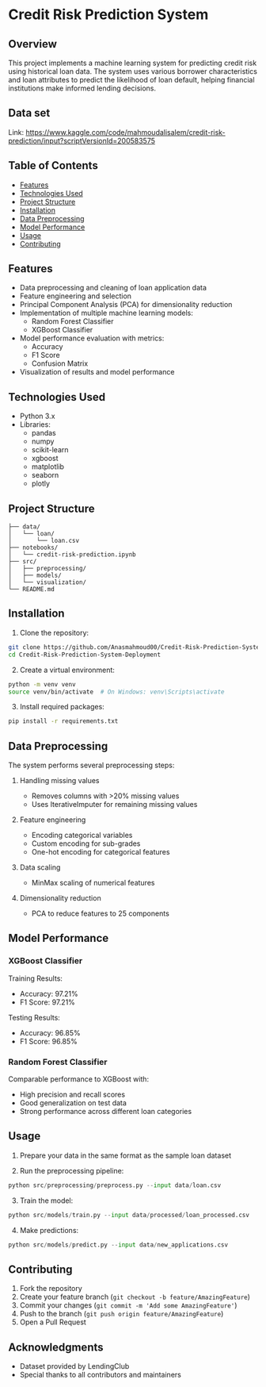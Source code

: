 

# Credit Risk Prediction System

## Overview
This project implements a machine learning system for predicting credit risk using historical loan data. The system uses various borrower characteristics and loan attributes to predict the likelihood of loan default, helping financial institutions make informed lending decisions.

## Data set
Link: https://www.kaggle.com/code/mahmoudalisalem/credit-risk-prediction/input?scriptVersionId=200583575
## Table of Contents
- [Features](#features)
- [Technologies Used](#technologies-used)
- [Project Structure](#project-structure)
- [Installation](#installation)
- [Data Preprocessing](#data-preprocessing)
- [Model Performance](#model-performance)
- [Usage](#usage)
- [Contributing](#contributing)

## Features
- Data preprocessing and cleaning of loan application data
- Feature engineering and selection
- Principal Component Analysis (PCA) for dimensionality reduction
- Implementation of multiple machine learning models:
  - Random Forest Classifier
  - XGBoost Classifier
- Model performance evaluation with metrics:
  - Accuracy
  - F1 Score
  - Confusion Matrix
- Visualization of results and model performance

## Technologies Used
- Python 3.x
- Libraries:
  - pandas
  - numpy
  - scikit-learn
  - xgboost
  - matplotlib
  - seaborn
  - plotly

## Project Structure
```
├── data/
│   └── loan/
│       └── loan.csv
├── notebooks/
│   └── credit-risk-prediction.ipynb
├── src/
│   ├── preprocessing/
│   ├── models/
│   └── visualization/
└── README.md
```

## Installation
1. Clone the repository:
```bash
git clone https://github.com/Anasmahmoud00/Credit-Risk-Prediction-System-Deployment.git
cd Credit-Risk-Prediction-System-Deployment
```

2. Create a virtual environment:
```bash
python -m venv venv
source venv/bin/activate  # On Windows: venv\Scripts\activate
```

3. Install required packages:
```bash
pip install -r requirements.txt
```

## Data Preprocessing
The system performs several preprocessing steps:
1. Handling missing values
   - Removes columns with >20% missing values
   - Uses IterativeImputer for remaining missing values

2. Feature engineering
   - Encoding categorical variables
   - Custom encoding for sub-grades
   - One-hot encoding for categorical features

3. Data scaling
   - MinMax scaling of numerical features

4. Dimensionality reduction
   - PCA to reduce features to 25 components

## Model Performance

### XGBoost Classifier
Training Results:
- Accuracy: 97.21%
- F1 Score: 97.21%

Testing Results:
- Accuracy: 96.85%
- F1 Score: 96.85%

### Random Forest Classifier
Comparable performance to XGBoost with:
- High precision and recall scores
- Good generalization on test data
- Strong performance across different loan categories

## Usage
1. Prepare your data in the same format as the sample loan dataset

2. Run the preprocessing pipeline:
```python
python src/preprocessing/preprocess.py --input data/loan.csv
```

3. Train the model:
```python
python src/models/train.py --input data/processed/loan_processed.csv
```

4. Make predictions:
```python
python src/models/predict.py --input data/new_applications.csv
```

## Contributing
1. Fork the repository
2. Create your feature branch (`git checkout -b feature/AmazingFeature`)
3. Commit your changes (`git commit -m 'Add some AmazingFeature'`)
4. Push to the branch (`git push origin feature/AmazingFeature`)
5. Open a Pull Request



## Acknowledgments
- Dataset provided by LendingClub
- Special thanks to all contributors and maintainers
